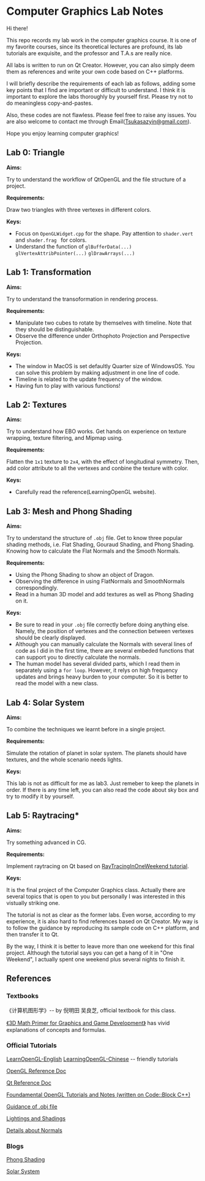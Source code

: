 # Computer Graphics Lab Notes

Hi there! 

This repo records my lab work in the computer graphics course. It is one of my favorite courses, since its theoretical lectures are profound, its lab tutorials are exquisite, and the professor and T.A.s are really nice. 

All labs is written to run on Qt Creator. However, you can also simply deem them as references and write your own code based on C++ platforms. 

I will briefly describe the requirements of each lab as follows, adding some key points that I find are important or difficult to understand. I think it is important to explore the labs thoroughly by yourself first. Please try not to do meaningless copy-and-pastes.

Also, these codes are not flawless. Please feel free to raise any issues. You are also welcome to contact me through Email(Tsukasazyin@gmail.com).

Hope you enjoy learning computer graphics!



## Lab 0: Triangle

**Aims:** 

Try to understand the workflow of QtOpenGL and the file structure of a project.

**Requirements:** 

Draw two triangles with three vertexes in different colors.

**Keys:**

* Focus on ``OpenGLWidget.cpp`` for the shape. Pay attention to ``shader.vert`` and ``shader.frag `` for colors.
* Understand the function of ``glBufferData(...)`` ``glVertexAttribPointer(...)``	``glDrawArrays(...)``



## Lab 1: Transformation

**Aims:** 

Try to understand the transoformation in rendering process.

**Requirements:** 

* Manipulate two cubes to rotate by themselves with timeline. Note that they should be distinguishable.
* Observe the difference under Orthophoto Projection and Perspective Projection.

**Keys:**

* The window in MacOS is set defaultly Quarter size of WindowsOS. You can solve this problem by making adjustment in one line of code. 
* Timeline is related to the update frequency of the window.
* Having fun to play with various functions!



## Lab 2: Textures

**Aims:** 

Try to understand how EBO works. Get hands on experience on texture wrapping, texture filtering, and Mipmap using.

**Requirements:** 

Flatten the ``1x1`` texture to ``2x4``, with the effect of longitudinal symmetry. Then, add color attribute to all the vertexes and conbine the texture with color.

**Keys:**

* Carefully read the reference(LearningOpenGL website).



## Lab 3: Mesh and Phong Shading

**Aims:** 

Try to understand the structure of ``.obj`` file. Get to know three popular shading methods, i.e. Flat Shading, Gouraud Shading, and Phong Shading. Knowing how to calculate the Flat Normals and the Smooth Normals.

**Requirements:** 

* Using the Phong Shading to show an object of Dragon. 
* Observing the difference in using FlatNormals and SmoothNormals correspondingly. 
* Read in a human 3D model and add textures as well as Phong Shading on it.

**Keys:**

* Be sure to read in your ``.obj`` file correctly before doing anything else. Namely, the position of vertexes and the connection between vertexes should be clearly displayed.
* Although you can manually calculate the Normals with several lines of code as I did in the first time, there are several embeded functions that can support you to directly calculate the normals.
* The human model has several divided parts, which I read them in separately using a ``for loop``. However, it relys on high frequency updates and brings heavy burden to your computer. So it is better to read the model with a new class.



## Lab 4: Solar System

**Aims:** 

To combine the techniques we learnt before in a single project.

**Requirements:** 

Simulate the rotation of planet in solar system. The planets should have textures, and the whole scenario needs lights.

**Keys:** 

This lab is not as difficult for me as lab3. Just remeber to keep the planets in order. If there is any time left, you can also read the code about sky box and try to modify it by yourself.



## Lab 5: Raytracing*

**Aims:** 

Try something advanced in CG.

**Requirements:** 

Implement raytracing on Qt based on [RayTracingInOneWeekend tutorial](https://raytracing.github.io/books/RayTracingInOneWeekend.html#overview).

**Keys:** 

It is the final project of the Computer Graphics class. Actually there are several topics that is open to you but personally I was interested in this vistually striking one.

The tutorial is not as clear as the former labs. Even worse, according to my experience, it is also hard to find references based on Qt Creator. My way is to follow the guidance by reproducing its sample code on C++ platform, and then transfer it to Qt.

By the way, I think it is better to leave more than one weekend for this final project. Although the tutorial says you can get a hang of it in "One Weekend", I actually spent one weekend plus several nights to finish it. 



## References

### Textbooks

《计算机图形学》-- by 倪明田 吴良芝, official textbook for this class.

[《3D Math Primer for Graphics and Game Development》](https://bnu.primo.exlibrisgroup.com.cn/permalink/86BNU_INST/1s2opci/alma9911628953603961) has vivid explanations of concepts and formulas.

### Official Tutorials

[LearnOpenGL-English](https://learnopengl.com/)	[LearningOpenGL-Chinese](https://learnopengl-cn.github.io/) -- friendly tutorials

[OpenGL Reference Doc](https://www.khronos.org/opengl/wiki/OpenGL_Reference)

[Qt Reference Doc](https://doc.qt.io/qt-5/reference-overview.html)

[Foundamental OpenGL Tutorials and Notes (written on Code::Block C++)](http://www.songho.ca/opengl/index.html)

[Guidance of .obj file](https://en.wikipedia.org/wiki/Wavefront_.obj_file)

[Lightings and Shadings](https://opengl-notes.readthedocs.io/en/latest/topics/lighting/shading.html)

[Details about Normals](http://softimage.wiki.softimage.com/xsidocs/poly_shading_AboutNormals.html)

### Blogs

[Phong Shading](https://quanxin.blog.csdn.net/article/details/86694221)

[Solar System](https://blog.csdn.net/Wang_Dou_Dou_/article/details/120708728)


